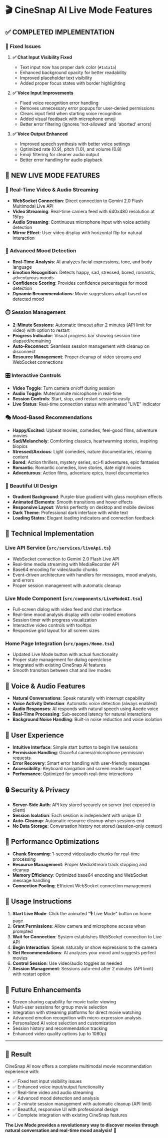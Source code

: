 # 🎬 CineSnap AI Live Mode Features

## ✅ **COMPLETED IMPLEMENTATION**

### 🔧 **Fixed Issues**

1. **✅ Chat Input Visibility Fixed**

   - Text input now has proper dark color (`#1a1a1a`)
   - Enhanced background opacity for better readability
   - Improved placeholder text visibility
   - Added proper focus states with border highlighting

2. **✅ Voice Input Improvements**

   - Fixed voice recognition error handling
   - Removes unnecessary error popups for user-denied permissions
   - Clears input field when starting voice recognition
   - Added visual feedback with microphone emoji
   - Better error filtering (ignores 'not-allowed' and 'aborted' errors)

3. **✅ Voice Output Enhanced**
   - Improved speech synthesis with better voice settings
   - Optimized rate (0.9), pitch (1.0), and volume (0.8)
   - Emoji filtering for cleaner audio output
   - Better error handling for audio playback

## 🚀 **NEW LIVE MODE FEATURES**

### 🎥 **Real-Time Video & Audio Streaming**

- **WebSocket Connection**: Direct connection to Gemini 2.0 Flash Multimodal Live API
- **Video Streaming**: Real-time camera feed with 640x480 resolution at 15fps
- **Audio Streaming**: Continuous microphone input with voice activity detection
- **Mirror Effect**: User video display with horizontal flip for natural interaction

### 🧠 **Advanced Mood Detection**

- **Real-Time Analysis**: AI analyzes facial expressions, tone, and body language
- **Emotion Recognition**: Detects happy, sad, stressed, bored, romantic, adventurous moods
- **Confidence Scoring**: Provides confidence percentages for mood detection
- **Dynamic Recommendations**: Movie suggestions adapt based on detected mood

### ⏱️ **Session Management**

- **2-Minute Sessions**: Automatic timeout after 2 minutes (API limit for video) with option to restart
- **Progress Indicator**: Visual progress bar showing session time elapsed/remaining
- **Auto-Reconnect**: Seamless session management with cleanup on disconnect
- **Resource Management**: Proper cleanup of video streams and WebSocket connections

### 🎛️ **Interactive Controls**

- **Video Toggle**: Turn camera on/off during session
- **Audio Toggle**: Mute/unmute microphone in real-time
- **Session Controls**: Start, stop, and restart sessions easily
- **Live Status**: Real-time connection status with animated "LIVE" indicator

### 🎭 **Mood-Based Recommendations**

- **Happy/Excited**: Upbeat movies, comedies, feel-good films, adventure movies
- **Sad/Melancholy**: Comforting classics, heartwarming stories, inspiring biopics
- **Stressed/Anxious**: Light comedies, nature documentaries, relaxing content
- **Bored**: Action thrillers, mystery series, sci-fi adventures, epic fantasies
- **Romantic**: Romantic comedies, love stories, date night movies
- **Adventurous**: Action films, adventure epics, travel documentaries

### 🎨 **Beautiful UI Design**

- **Gradient Background**: Purple-blue gradient with glass morphism effects
- **Animated Elements**: Smooth transitions and hover effects
- **Responsive Layout**: Works perfectly on desktop and mobile devices
- **Dark Theme**: Professional dark interface with white text
- **Loading States**: Elegant loading indicators and connection feedback

## 🔧 **Technical Implementation**

### **Live API Service** (`src/services/liveApi.ts`)

- WebSocket connection to Gemini 2.0 Flash Live API
- Real-time media streaming with MediaRecorder API
- Base64 encoding for video/audio chunks
- Event-driven architecture with handlers for messages, mood analysis, and errors
- Proper session management with automatic cleanup

### **Live Mode Component** (`src/components/LiveModeAI.tsx`)

- Full-screen dialog with video feed and chat interface
- Real-time mood analysis display with color-coded emotions
- Session timer with progress visualization
- Interactive video controls with tooltips
- Responsive grid layout for all screen sizes

### **Home Page Integration** (`src/pages/Home.tsx`)

- Updated Live Mode button with actual functionality
- Proper state management for dialog open/close
- Integrated with existing CineSnap AI features
- Smooth transition between chat and live modes

## 🎤 **Voice & Audio Features**

- **Natural Conversations**: Speak naturally with interrupt capability
- **Voice Activity Detection**: Automatic voice detection (always enabled)
- **Audio Responses**: AI responds with natural speech using Aoede voice
- **Real-Time Processing**: Sub-second latency for natural interactions
- **Background Noise Handling**: Built-in noise reduction and voice isolation

## 📱 **User Experience**

- **Intuitive Interface**: Simple start button to begin live sessions
- **Permission Handling**: Graceful camera/microphone permission requests
- **Error Recovery**: Smart error handling with user-friendly messages
- **Accessibility**: Keyboard navigation and screen reader support
- **Performance**: Optimized for smooth real-time interactions

## 🔒 **Security & Privacy**

- **Server-Side Auth**: API key stored securely on server (not exposed to client)
- **Session Isolation**: Each session is independent with unique ID
- **Auto-Cleanup**: Automatic resource cleanup when sessions end
- **No Data Storage**: Conversation history not stored (session-only context)

## 🚀 **Performance Optimizations**

- **Chunk Streaming**: 1-second video/audio chunks for real-time processing
- **Resource Management**: Proper MediaStream track stopping and cleanup
- **Memory Efficiency**: Optimized base64 encoding and WebSocket message handling
- **Connection Pooling**: Efficient WebSocket connection management

## 🎯 **Usage Instructions**

1. **Start Live Mode**: Click the animated "🎙️ Live Mode" button on home page
2. **Grant Permissions**: Allow camera and microphone access when prompted
3. **Wait for Connection**: System establishes WebSocket connection to Live API
4. **Begin Interaction**: Speak naturally or show expressions to the camera
5. **Get Recommendations**: AI analyzes your mood and suggests perfect movies
6. **Control Session**: Use video/audio toggles as needed
7. **Session Management**: Sessions auto-end after 2 minutes (API limit) with restart option

## 🔮 **Future Enhancements**

- Screen sharing capability for movie trailer viewing
- Multi-user sessions for group movie selection
- Integration with streaming platforms for direct movie watching
- Advanced emotion recognition with micro-expression analysis
- Personalized AI voice selection and customization
- Session history and recommendation tracking
- Enhanced video quality options (up to 1080p)

---

## 🎉 **Result**

CineSnap AI now offers a complete multimodal movie recommendation experience with:

- ✅ Fixed text input visibility issues
- ✅ Enhanced voice input/output functionality
- ✅ Real-time video and audio streaming
- ✅ Advanced mood detection and analysis
- ✅ 2-minute session management with automatic cleanup (API limit)
- ✅ Beautiful, responsive UI with professional design
- ✅ Complete integration with existing CineSnap features

**The Live Mode provides a revolutionary way to discover movies through natural conversation and real-time mood analysis!** 🚀
